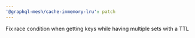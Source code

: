 ```yaml
---
'@graphql-mesh/cache-inmemory-lru': patch
---
```


Fix race condition when getting keys while having multiple sets with a TTL
